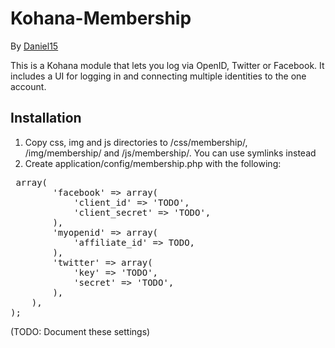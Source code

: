 Kohana-Membership
===================
By [Daniel15](http://dan.cx/)

This is a Kohana module that lets you log via OpenID, Twitter or Facebook. It includes a UI for logging in and connecting multiple identities to the one account.

Installation
-------------
1. Copy css, img and js directories to /css/membership/, /img/membership/ and /js/membership/. You can use symlinks instead
2. Create application/config/membership.php with the following:
<pre>
<?php defined('SYSPATH') or die('No direct access allowed.');

return array(
	'providers' => array(
		'facebook' => array(
			'client_id' => 'TODO',
			'client_secret' => 'TODO',
		),
		'myopenid' => array(
			'affiliate_id' => TODO,
		),
		'twitter' => array(
			'key' => 'TODO',
			'secret' => 'TODO',
		),
	),
);
</pre>
(TODO: Document these settings)